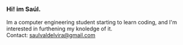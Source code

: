 ### Hi! im Saúl.

Im a computer engineering student starting to learn coding, and I'm interested in furthening my knoledge of it. <br>
Contact: saulvaldelvira@gmail.com
